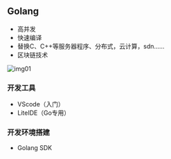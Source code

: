 ## Golang

- 高并发
- 快速编译
- 替换C、C++等服务器程序、分布式，云计算，sdn……
- 区块链技术

![img01](\img\img01.png)

### 开发工具

- VScode（入门）
- LiteIDE（Go专用）

### 开发环境搭建

- Golang SDK

